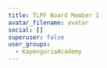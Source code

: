 ```yaml
---
title: TLPF Board Member 1
avatar_filename: avatar
social: []
superuser: false
user_groups:
  - KapenguriaAcademy
---
```

